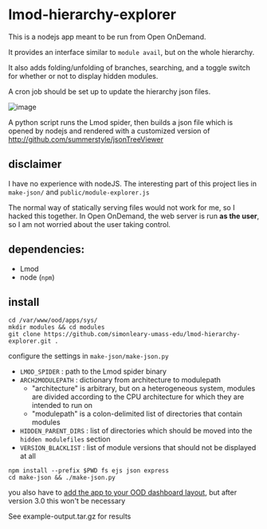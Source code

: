 # lmod-hierarchy-explorer
This is a nodejs app meant to be run from Open OnDemand.

It provides an interface similar to `module avail`, but on the whole hierarchy.

It also adds folding/unfolding of branches, searching, and a toggle switch for whether or not to display hidden modules.

A cron job should be set up to update the hierarchy json files.

![image](https://github.com/simonleary-umass-edu/lmod-hierarchy-explorer/assets/71396965/cbd4aa72-afdb-491e-ab56-5f870bb9e630)

A python script runs the Lmod spider, then builds a json file which is opened by nodejs and rendered with a customized version of http://github.com/summerstyle/jsonTreeViewer

## disclaimer
I have no experience with nodeJS. The interesting part of this project lies in `make-json/` and `public/module-explorer.js`

The normal way of statically serving files would not work for me, so I hacked this together. In Open OnDemand, the web server is run **as the user**, so I am not worried about the user taking control.


## dependencies:
* Lmod
* node (`npm`)

## install
```
cd /var/www/ood/apps/sys/
mkdir modules && cd modules
git clone https://github.com/simonleary-umass-edu/lmod-hierarchy-explorer.git .
```
configure the settings in `make-json/make-json.py`
* `LMOD_SPIDER` : path to the Lmod spider binary
* `ARCH2MODULEPATH` : dictionary from architecture to modulepath
    * "architecture" is arbitrary, but on a heterogeneous system, modules are divided according to the CPU architecture for which they are intended to run on
    * "modulepath" is a colon-delimited list of directories that contain modules
* `HIDDEN_PARENT_DIRS` : list of directories which should be moved into the `hidden modulefiles` section
* `VERSION_BLACKLIST` : list of module versions that should not be displayed at all
```
npm install --prefix $PWD fs ejs json express
cd make-json && ./make-json.py
```
you also have to [add the app to your OOD dashboard layout](https://osc.github.io/ood-documentation/release-2.0/customization.html#control-which-apps-appear-in-the-dashboard-navbar), but after version 3.0 this won't be necessary

See example-output.tar.gz for results
